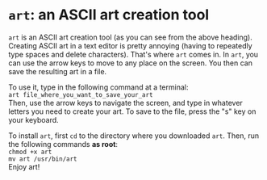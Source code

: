 `art`: an ASCII art creation tool
=================================
`art` is an ASCII art creation tool (as you can see from the above heading).  
Creating ASCII art in a text editor is pretty annoying (having to repeatedly type spaces and delete characters).  That's where `art` comes in.  In `art`, you can use the arrow keys to move to any place on the screen.  You then can save the resulting art in a file.  

To use it, type in the following command at a terminal:  
`art file_where_you_want_to_save_your_art`  
Then, use the arrow keys to navigate the screen, and type in whatever letters you need to create your art.  To save to the file, press the "s" key on your keyboard.  

To install `art`, first `cd` to the directory where you downloaded `art`.  Then, run the following commands __as root__:  
`chmod +x art`  
`mv art /usr/bin/art`  
Enjoy art!
